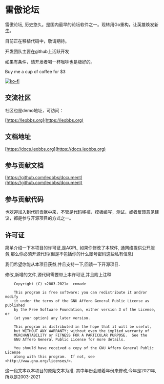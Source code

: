 # 雷傲论坛

雷傲论坛, 历史悠久。是国内最早的论坛软件之一。现转用Go重构，让英雄焕发新生。

目前正在移植代码中，敬请期待。

开发团队主要在github上活跃开发

如果有条件，请开发者喝一杯咖啡也是极好的。

Buy me a cup of coffee for $3

[![ko-fi](https://ko-fi.com/img/githubbutton_sm.svg)](https://ko-fi.com/M4M54KKIF)

## 交流社区

社区也是demo地址，可访问：

[https://leobbs.org](https://leobbs.org)

## 文档地址

[https://docs.leobbs.org](https://docs.leobbs.org)

## 参与贡献文档

[https://github.com/leobbs/document](https://github.com/leobbs/document)

## 参与贡献代码

也欢迎加入到代码贡献中来，不管是代码移植，模板编写，测试，或者反馈意见建议，都是参与开源项目的方式之一。

## 许可证

简单介绍一下本项目的许可证,是AGPL, 如果你修改了本软件,  通网络提供公开服务,那么你必须开源代码(但是不包括你的什么账号密码这些私有信息)

我们希望你能从本项目获益,并且支持一下,回馈一下开源项目.

修改,新增的文件,源代码需要带上本许可证,并且附上注释

```
    Copyright (C) <2003-2021>  cnmade

    This program is free software: you can redistribute it and/or modify
    it under the terms of the GNU Affero General Public License as published
    by the Free Software Foundation, either version 3 of the License, or
    (at your option) any later version.

    This program is distributed in the hope that it will be useful,
    but WITHOUT ANY WARRANTY; without even the implied warranty of
    MERCHANTABILITY or FITNESS FOR A PARTICULAR PURPOSE.  See the
    GNU Affero General Public License for more details.

    You should have received a copy of the GNU Affero General Public License
    along with this program.  If not, see <http://www.gnu.org/licenses/>.
```

这一段文本以本项目的原始文本为准. 其中年份会随着年份来修改,今年是2021年,所以是2003-2021



